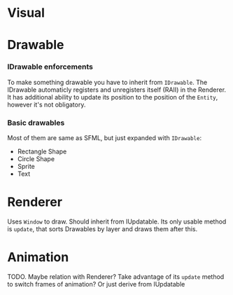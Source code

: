 # Visual
# Drawable
### IDrawable enforcements
To make something drawable you have to inherit from `IDrawable`.  The IDrawable automaticly registers and unregisters itself (RAII) in the Renderer. It has additional ability to update its position to the position of the `Entity`, however it's not obligatory.
### Basic drawables
Most of them are same as SFML, but just expanded with `IDrawable`:
* Rectangle Shape
* Circle Shape
* Sprite
* Text
# Renderer
Uses `Window` to draw. Should inherit from IUpdatable.  Its only usable method is `update`, that sorts Drawables by layer and draws them after this. 
# Animation
TODO. Maybe relation with Renderer? Take advantage of its `update` method to switch frames of animation? Or just derive from IUpdatable
